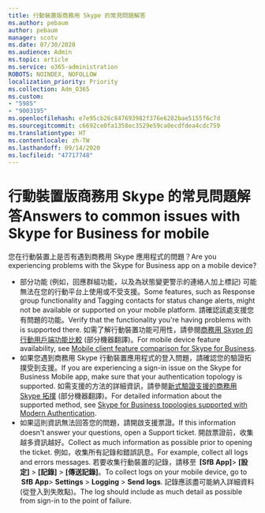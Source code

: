 ```yaml
---
title: 行動裝置版商務用 Skype 的常見問題解答
ms.author: pebaum
author: pebaum
manager: scotv
ms.date: 07/30/2020
ms.audience: Admin
ms.topic: article
ms.service: o365-administration
ROBOTS: NOINDEX, NOFOLLOW
localization_priority: Priority
ms.collection: Adm_O365
ms.custom:
- "5985"
- "9003195"
ms.openlocfilehash: e7e95cb26c847693982f376e6282bae5155f6c7d
ms.sourcegitcommit: c6692ce0fa1358ec3529e59ca0ecdfdea4cdc759
ms.translationtype: HT
ms.contentlocale: zh-TW
ms.lasthandoff: 09/14/2020
ms.locfileid: "47717748"
---
```

# <a name="answers-to-common-issues-with-skype-for-business-for-mobile"></a><span data-ttu-id="a9d59-102">行動裝置版商務用 Skype 的常見問題解答</span><span class="sxs-lookup"><span data-stu-id="a9d59-102">Answers to common issues with Skype for Business for mobile</span></span>

<span data-ttu-id="a9d59-103">您在行動裝置上是否有遇到商務用 Skype 應用程式的問題？</span><span class="sxs-lookup"><span data-stu-id="a9d59-103">Are you experiencing problems with the Skype for Business app on a mobile device?</span></span>

- <span data-ttu-id="a9d59-104">部分功能 (例如，回應群組功能，以及為狀態變更警示的連絡人加上標記) 可能無法在您的行動平台上使用或不受支援。</span><span class="sxs-lookup"><span data-stu-id="a9d59-104">Some features, such as Response group functionality and Tagging contacts for status change alerts, might not be available or supported on your mobile platform.</span></span> <span data-ttu-id="a9d59-105">請確認該處支援您有問題的功能。</span><span class="sxs-lookup"><span data-stu-id="a9d59-105">Verify that the functionality you're having problems with is supported there.</span></span> <span data-ttu-id="a9d59-106">如需了解行動裝置功能可用性，請參閱[商務用 Skype 的行動用戶端功能比較](https://technet.microsoft.com/library/Dn951412.aspx) \(部分機器翻譯\)。</span><span class="sxs-lookup"><span data-stu-id="a9d59-106">For mobile device feature availability, see [Mobile client feature comparison for Skype for Business](https://technet.microsoft.com/library/Dn951412.aspx).</span></span>
- <span data-ttu-id="a9d59-107">如果您遇到商務用 Skype 行動裝置應用程式的登入問題，請確認您的驗證拓撲受到支援。</span><span class="sxs-lookup"><span data-stu-id="a9d59-107">If you are experiencing a sign-in issue on the Skype for Business Mobile app, make sure that your authentication topology is supported.</span></span> <span data-ttu-id="a9d59-108">如需支援的方法的詳細資訊，請參閱[新式驗證支援的商務用 Skype 拓撲](https://docs.microsoft.com/skypeforbusiness/plan-your-deployment/modern-authentication/topologies-supported) \(部分機器翻譯\)。</span><span class="sxs-lookup"><span data-stu-id="a9d59-108">For detailed information about the supported method, see [Skype for Business topologies supported with Modern Authentication](https://docs.microsoft.com/skypeforbusiness/plan-your-deployment/modern-authentication/topologies-supported).</span></span>  
- <span data-ttu-id="a9d59-109">如果這則資訊無法回答您的問題，請開啟支援票證。</span><span class="sxs-lookup"><span data-stu-id="a9d59-109">If this information doesn't answer your questions, open a Support ticket.</span></span> <span data-ttu-id="a9d59-110">開啟票證前，收集越多資訊越好。</span><span class="sxs-lookup"><span data-stu-id="a9d59-110">Collect as much information as possible prior to opening the ticket.</span></span> <span data-ttu-id="a9d59-111">例如，收集所有記錄和錯誤訊息。</span><span class="sxs-lookup"><span data-stu-id="a9d59-111">For example, collect all logs and errors messages.</span></span> <span data-ttu-id="a9d59-112">若要收集行動裝置的記錄，請移至  **[SfB App]**>  **[設定]** >  **[記錄]** >  **[傳送記錄]**。</span><span class="sxs-lookup"><span data-stu-id="a9d59-112">To collect logs on your mobile device, go to  **SfB App**>  **Settings** >  **Logging** >  **Send logs**.</span></span> <span data-ttu-id="a9d59-113">記錄應該盡可能納入詳細資料 (從登入到失敗點)。</span><span class="sxs-lookup"><span data-stu-id="a9d59-113">The log should include as much detail as possible from sign-in to the point of failure.</span></span>
